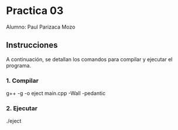 #   Practica 03

Alumno: Paul Parizaca Mozo

##  Instrucciones 

A continuación, se detallan los comandos para compilar y ejecutar el programa.

### 1. Compilar 

g++ -g -o eject main.cpp -Wall -pedantic

### 2. Ejecutar 

./eject
